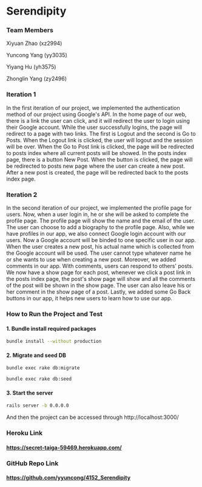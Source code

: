 
# Serendipity

### Team Members
Xiyuan Zhao (xz2994)
 
Yuncong Yang (yy3035)

Yiyang Hu (yh3575)

Zhonglin Yang (zy2496)

### Iteration 1
 In the first iteration of our project, we implemented the authentication method of our project using Google's API. In the home page of our
web, there is a link the user can click, and it will redirect the user to login using their Google account. While the user successfully logins,
the page will redirect to a page with two links. The first is Logout and the second is Go to Posts. When the Logout link is clicked, the user will logout 
 and the session will be over. When the Go to Post link is clicked, the page will be redirected to posts index where all current posts will be showed. 
 In the posts index page, there is a button New Post. When the button is clicked, the page will be redirected to posts new page where the user can
create a new post. After a new post is created, the page will be redirected back to the posts index page.

### Iteration 2
 In the second iteration of our project, we implemented the profile page for users. Now, when a user login in, he or she will be asked to complete the profile page. The profile page will show the name and the email of the user. The user can choose to add a biography to the profile page. Also, while we have profiles in our app, we also connect Google login account with our users. Now a Google account will be binded to one specific user in our app. When the user creates a new post, his actual name which is collected from the Google account will be used. The user cannot type whatever name he or she wants to use when creating a new post. Moreover, we added comments in our app. With comments, users can respond to others' posts. We now have a show page for each post, whenever we click a post link in the posts index page, the post's show page will show and all the comments of the post will be shown in the show page. The user can also leave his or her comment in the show page of a post. Lastly, we added some Go Back buttons in our app, it helps new users to learn how to use our app.

### How to Run the Project and Test

#### 1. Bundle install required packages
```sh
bundle install --without production
```
#### 2. Migrate and seed DB
```sh
bundle exec rake db:migrate
```
```sh
bundle exec rake db:seed
```
#### 3. Start the server
```sh
rails server -b 0.0.0.0
```
And then the project can be accessed through http://localhost:3000/


### Heroku Link
#### https://secret-taiga-59469.herokuapp.com/



### GitHub Repo Link
#### https://github.com/yyuncong/4152_Serendipity
